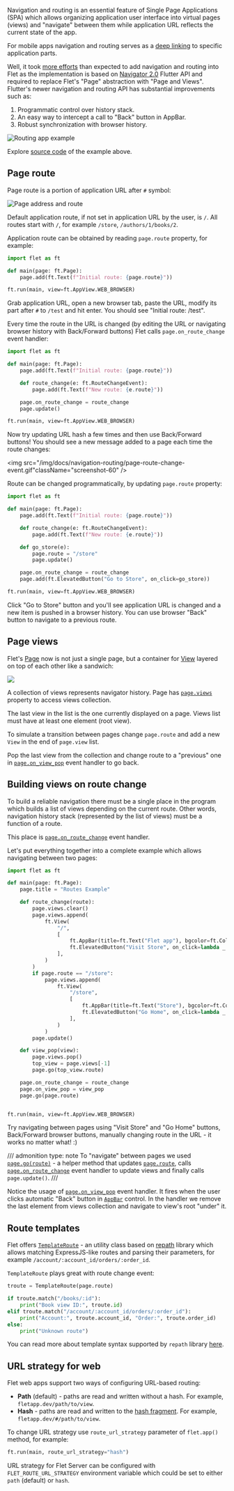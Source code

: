 Navigation and routing is an essential feature of Single Page Applications (SPA) which allows organizing application user interface into virtual pages (views) and "navigate" between them while application URL reflects the current state of the app.

For mobile apps navigation and routing serves as a [deep linking](https://docs.flutter.dev/development/ui/navigation/deep-linking) to specific application parts.

Well, it took [more efforts](https://github.com/flet-dev/flet/pull/95/files) than expected to add navigation and routing into Flet as the implementation is based on [Navigator 2.0](https://medium.com/flutter/learning-flutters-new-navigation-and-routing-system-7c9068155ade) Flutter API and required to replace Flet's "Page" abstraction with "Page and Views". Flutter's newer navigation and routing API has substantial improvements such as:

1. Programmatic control over history stack.
2. An easy way to intercept a call to "Back" button in AppBar.
3. Robust synchronization with browser history.

![Routing app example](../assets/navigation-routing/routing-app-example.gif)

Explore [source code](https://github.com/flet-dev/examples/blob/main/python/apps/routing-navigation/building-views-on-route-change.py) of the example above.

## Page route

Page route is a portion of application URL after `#` symbol:

![Page address and route](../assets/navigation-routing/page-address-route.png)

Default application route, if not set in application URL by the user, is `/`. 
All routes start with `/`, for example `/store`, `/authors/1/books/2`.

Application route can be obtained by reading `page.route` property, for example:

```python
import flet as ft

def main(page: ft.Page):
    page.add(ft.Text(f"Initial route: {page.route}"))

ft.run(main, view=ft.AppView.WEB_BROWSER)
```

Grab application URL, open a new browser tab, paste the URL, modify its part after `#` to `/test` and hit enter. You should see "Initial route: /test".

Every time the route in the URL is changed (by editing the URL or navigating browser history with Back/Forward buttons) Flet calls `page.on_route_change` event handler:

```python
import flet as ft

def main(page: ft.Page):
    page.add(ft.Text(f"Initial route: {page.route}"))

    def route_change(e: ft.RouteChangeEvent):
        page.add(ft.Text(f"New route: {e.route}"))

    page.on_route_change = route_change
    page.update()

ft.run(main, view=ft.AppView.WEB_BROWSER)
```

Now try updating URL hash a few times and then use Back/Forward buttons! You should see a new message added to a page each time the route changes:

<img src="/img/docs/navigation-routing/page-route-change-event.gif"className="screenshot-60" />

Route can be changed programmatically, by updating `page.route` property:

```python
import flet as ft

def main(page: ft.Page):
    page.add(ft.Text(f"Initial route: {page.route}"))

    def route_change(e: ft.RouteChangeEvent):
        page.add(ft.Text(f"New route: {e.route}"))

    def go_store(e):
        page.route = "/store"
        page.update()

    page.on_route_change = route_change
    page.add(ft.ElevatedButton("Go to Store", on_click=go_store))

ft.run(main, view=ft.AppView.WEB_BROWSER)
```

Click "Go to Store" button and you'll see application URL is changed and a new item is pushed in a browser history. You can use browser "Back" button to navigate to a previous route.

## Page views

Flet's [Page](/docs/controls/page) now is not just a single page, but a container for [View](/docs/controls/view) layered on top of each other like a sandwich:

<img src="/img/docs/navigation-routing/page-views.svg" className="screenshot-100" />

A collection of views represents navigator history. Page has [`page.views`](/docs/controls/page#views) property to access views collection.

The last view in the list is the one currently displayed on a page. Views list must have at least one element (root view).

To simulate a transition between pages change `page.route` and add a new `View` in the end of `page.view` list.

Pop the last view from the collection and change route to a "previous" one in [`page.on_view_pop`](/docs/controls/page#on_view_pop) event handler to go back.

## Building views on route change

To build a reliable navigation there must be a single place in the program which builds a list of views depending on the current route. Other words, navigation history stack (represented by the list of views) must be a function of a route.

This place is [`page.on_route_change`](/docs/controls/page#on_route_change) event handler.

Let's put everything together into a complete example which allows navigating between two pages:

```python
import flet as ft

def main(page: ft.Page):
    page.title = "Routes Example"

    def route_change(route):
        page.views.clear()
        page.views.append(
            ft.View(
                "/",
                [
                    ft.AppBar(title=ft.Text("Flet app"), bgcolor=ft.Colors.SURFACE_CONTAINER_HIGHEST),
                    ft.ElevatedButton("Visit Store", on_click=lambda _: page.go("/store")),
                ],
            )
        )
        if page.route == "/store":
            page.views.append(
                ft.View(
                    "/store",
                    [
                        ft.AppBar(title=ft.Text("Store"), bgcolor=ft.Colors.SURFACE_CONTAINER_HIGHEST),
                        ft.ElevatedButton("Go Home", on_click=lambda _: page.go("/")),
                    ],
                )
            )
        page.update()

    def view_pop(view):
        page.views.pop()
        top_view = page.views[-1]
        page.go(top_view.route)

    page.on_route_change = route_change
    page.on_view_pop = view_pop
    page.go(page.route)


ft.run(main, view=ft.AppView.WEB_BROWSER)
```

Try navigating between pages using "Visit Store" and "Go Home" buttons, Back/Forward browser buttons, manually changing route in the URL - it works no matter what! :)

/// admonition
    type: note
To "navigate" between pages we used [`page.go(route)`](/docs/controls/page#goroute) - a helper method that updates [`page.route`](/docs/controls/page#route), calls [`page.on_route_change`](/docs/controls/page#on_route_change) event handler to update views and finally calls `page.update()`.
///

Notice the usage of [`page.on_view_pop`](/docs/controls/page#on_view_pop) event handler. It fires when the user clicks automatic "Back" button in [`AppBar`](/docs/controls/appbar) control. In the handler we remove the last element from views collection and navigate to view's root "under" it.

## Route templates

Flet offers [`TemplateRoute`](https://github.com/flet-dev/flet/blob/main/sdk/python/packages/flet-core/src/flet_core/template_route.py) - an utility class based on [repath](https://github.com/nickcoutsos/python-repath) library which allows matching ExpressJS-like routes and parsing their parameters, for example `/account/:account_id/orders/:order_id`.

`TemplateRoute` plays great with route change event:

```python
troute = TemplateRoute(page.route)

if troute.match("/books/:id"):
    print("Book view ID:", troute.id)
elif troute.match("/account/:account_id/orders/:order_id"):
    print("Account:", troute.account_id, "Order:", troute.order_id)
else:
    print("Unknown route")
```

You can read more about template syntax supported by `repath` library [here](https://github.com/nickcoutsos/python-repath#parameters).

## URL strategy for web

Flet web apps support two ways of configuring URL-based routing:

- **Path** (default) - paths are read and written without a hash. For example, `fletapp.dev/path/to/view`.
- **Hash** - paths are read and written to the [hash fragment](https://en.wikipedia.org/wiki/Uniform_Resource_Locator#Syntax). For example, `fletapp.dev/#/path/to/view`.

To change URL strategy use `route_url_strategy` parameter of `flet.app()` method, for example:

```python
ft.run(main, route_url_strategy="hash")
```

URL strategy for Flet Server can be configured with `FLET_ROUTE_URL_STRATEGY` environment variable which could be set to either `path` (default) or `hash`.
